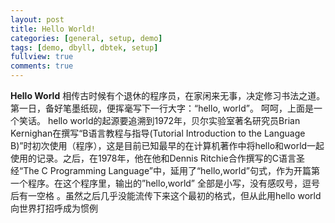 ```yaml
---
layout: post
title: Hello World!
categories: [general, setup, demo]
tags: [demo, dbyll, dbtek, setup]
fullview: true
comments: true
---
```


**Hello World**
相传古时候有个退休的程序员，在家闲来无事，决定修习书法之道。第一日，备好笔墨纸砚，便挥毫写下一行大字：“hello, world”。 呵呵，上面是一个笑话。 hello world的起源要追溯到1972年，贝尔实验室著名研究员Brian Kernighan在撰写“B语言教程与指导(Tutorial Introduction to the Language B)”时初次使用（程序），这是目前已知最早的在计算机著作中将hello和world一起使用的记录。之后，在1978年，他在他和Dennis Ritchie合作撰写的C语言圣经“The C Programming Language”中，延用了“hello,world”句式，作为开篇第一个程序。在这个程序里，输出的”hello,world” 全部是小写，没有感叹号，逗号后有一空格 。虽然之后几乎没能流传下来这个最初的格式，但从此用hello world向世界打招呼成为惯例  




